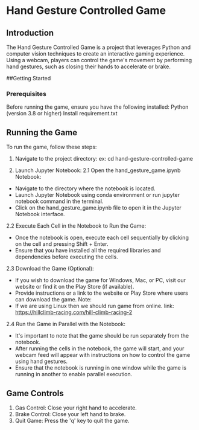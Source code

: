 # Hand Gesture Controlled Game

## Introduction
The Hand Gesture Controlled Game is a project that leverages Python and computer vision techniques to create an interactive gaming experience. Using a webcam, players can control the game's movement by performing hand gestures, such as closing their hands to accelerate or brake.


##Getting Started

### Prerequisites
Before running the game, ensure you have the following installed:
Python (version 3.8 or higher)
Install requirement.txt

## Running the Game

To run the game, follow these steps:
1. Navigate to the project directory:
ex: cd hand-gesture-controlled-game

2. Launch Jupyter Notebook:
2.1 Open the hand_gesture_game.ipynb Notebook:
* Navigate to the directory where the notebook is located.
* Launch Jupyter Notebook using conda environment or run jupyter notebook command in the terminal.
* Click on the hand_gesture_game.ipynb file to open it in the Jupyter Notebook interface.

2.2 Execute Each Cell in the Notebook to Run the Game:
* Once the notebook is open, execute each cell sequentially by clicking on the cell and pressing Shift + Enter.
* Ensure that you have installed all the required libraries and dependencies before executing the cells.

2.3 Download the Game (Optional):
* If you wish to download the game for Windows, Mac, or PC, visit our website or find it on the Play Store (if available).
* Provide instructions or a link to the website or Play Store where users can download the game.
Note: 
* If we are using Linux then we should run game from online.
link: https://hillclimb-racing.com/hill-climb-racing-2

2.4 Run the Game in Parallel with the Notebook:
* It's important to note that the game should be run separately from the notebook.
* After running the cells in the notebook, the game will start, and your webcam feed will appear with instructions on how to control the game using hand gestures.
* Ensure that the notebook is running in one window while the game is running in another to enable parallel execution.


## Game Controls

1. Gas Control: Close your right hand to accelerate.
2. Brake Control: Close your left hand to brake.
3. Quit Game: Press the 'q' key to quit the game.



